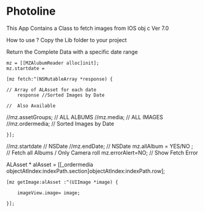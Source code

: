 # Photoline
This App Contains a Class to fetch images from IOS obj c Ver 7.0

How to use ?
Copy the Lib folder to your project

Return the Complete Data with a specific date range


    mz = [[MZAlubumReader alloc]init];
    mz.startdate =

    [mz fetch:^(NSMutableArray *response) {

	// Array of ALAsset for each date
		response //Sorted Images by Date

	//	Also Available

//mz.assetGroups;  // ALL ALBUMS
//mz.media;        // ALL IMAGES
//mz.ordermedia;   // Sorted Images by Date

    }];


//mz.startdate  // NSDate
//mz.endDate;   // NSDate
mz.allAlbum = YES/NO ;  // Fetch all Albums / Only Camera roll
mz.errorAlert=NO;       // Show Fetch Error




ALAsset * alAsset = [[_ordermedia objectAtIndex:indexPath.section]objectAtIndex:indexPath.row];

    [mz getImage:alAsset :^(UIImage *image) {

        imageView.image= image;

    }];




